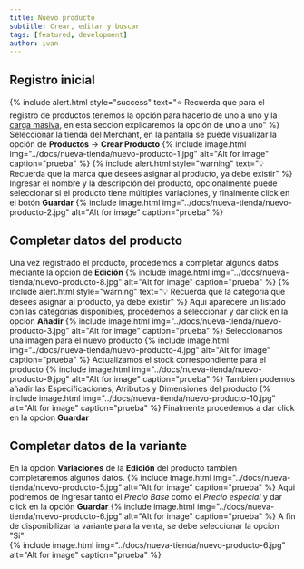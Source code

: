 ```yaml
---
title: Nuevo producto
subtitle: Crear, editar y buscar
tags: [featured, development]
author: ivan
---
```


## Registro inicial

{% include alert.html style="success" text="⭐ Recuerda que para el registro de productos tenemos la opción para hacerlo de uno a uno y la [carga masiva](), en esta seccion explicaremos la opción de uno a uno" %}
Seleccionar la tienda del Merchant, en la pantalla se puede visualizar la opción de **Productos** -> **Crear Producto**
{% include image.html img="../docs/nueva-tienda/nuevo-producto-1.jpg" alt="Alt for image" caption="prueba" %}
{% include alert.html style="warning" text="💡 Recuerda que la marca que desees asignar al producto, ya debe existir" %}
Ingresar el nombre y la descripción del producto, opcionalmente puede seleccionar si el producto tiene múltiples variaciones, y finalmente click en el botón **Guardar**
{% include image.html img="../docs/nueva-tienda/nuevo-producto-2.jpg" alt="Alt for image" caption="prueba" %}


## Completar datos del producto
Una vez registrado el producto, procedemos a completar algunos datos mediante la opcion de **Edición**
{% include image.html img="../docs/nueva-tienda/nuevo-producto-8.jpg" alt="Alt for image" caption="prueba" %}
{% include alert.html style="warning" text="💡 Recuerda que la categoria que desees asignar al producto, ya debe existir" %}
Aqui aparecere un listado con las categorias disponibles, procedemos a seleccionar y dar click en la opcion **Añadir**
{% include image.html img="../docs/nueva-tienda/nuevo-producto-3.jpg" alt="Alt for image" caption="prueba" %}
Seleccionamos una imagen para el nuevo producto
{% include image.html img="../docs/nueva-tienda/nuevo-producto-4.jpg" alt="Alt for image" caption="prueba" %}
Actualizamos el stock correspondiente para el producto
{% include image.html img="../docs/nueva-tienda/nuevo-producto-9.jpg" alt="Alt for image" caption="prueba" %}
Tambien podemos añadir las Especificaciones, Atributos y Dimensiones del producto
{% include image.html img="../docs/nueva-tienda/nuevo-producto-10.jpg" alt="Alt for image" caption="prueba" %}
Finalmente procedemos a dar click en la opcion **Guardar**

## Completar datos de la variante
En la opcion **Variaciones** de la **Edición** del producto tambien completaremos algunos datos.
{% include image.html img="../docs/nueva-tienda/nuevo-producto-5.jpg" alt="Alt for image" caption="prueba" %}
Aqui podremos de ingresar tanto el *Precio Base* como el *Precio especial* y dar click en la opción **Guardar**
{% include image.html img="../docs/nueva-tienda/nuevo-producto-6.jpg" alt="Alt for image" caption="prueba" %}
A fin de disponibilizar la variante para la venta, se debe seleccionar la opcion "Si"<br>
{% include image.html img="../docs/nueva-tienda/nuevo-producto-6.jpg" alt="Alt for image" caption="prueba" %}
